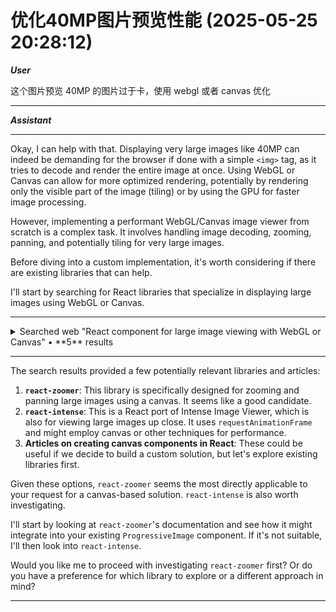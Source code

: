 <!-- Generated by SpecStory -->

# 优化40MP图片预览性能 (2025-05-25 20:28:12)

_**User**_

这个图片预览 40MP 的图片过于卡，使用 webgl 或者 canvas 优化

---

_**Assistant**_



---

Okay, I can help with that. Displaying very large images like 40MP can indeed be demanding for the browser if done with a simple `<img>` tag, as it tries to decode and render the entire image at once. Using WebGL or Canvas can allow for more optimized rendering, potentially by rendering only the visible part of the image (tiling) or by using the GPU for faster image processing.

However, implementing a performant WebGL/Canvas image viewer from scratch is a complex task. It involves handling image decoding, zooming, panning, and potentially tiling for very large images.

Before diving into a custom implementation, it's worth considering if there are existing libraries that can help.

I'll start by searching for React libraries that specialize in displaying large images using WebGL or Canvas.

---

<details>
            <summary>Searched web "React component for large image viewing with WebGL or Canvas" • **5** results</summary>
        
| Title | URL |
|-------|-----|
| How to Create a Figma-like Infinite Canvas in React | https://medium.com/better-programming/how-to-create-a-figma-like-infinite-canvas-in-react-a2b0365b2a7 |
| Canvas with React.js | https://medium.com/@pdx.lucasm/canvas-with-react-js-32e133c05258 |
| GitHub - tkivari/react-zoomer: A canvas-based image zooming and panning react component | https://github.com/tkivari/react-zoomer |
| GitHub - Zenika/react-canvas-magnifier | https://github.com/Zenika/react-canvas-magnifier |
| GitHub - brycedorn/react-intense: A React component for viewing large images up close 🔍 | https://github.com/brycedorn/react-intense |

</details>

---

The search results provided a few potentially relevant libraries and articles:

1.  **`react-zoomer`**: This library is specifically designed for zooming and panning large images using a canvas. It seems like a good candidate.
2.  **`react-intense`**: This is a React port of Intense Image Viewer, which is also for viewing large images up close. It uses `requestAnimationFrame` and might employ canvas or other techniques for performance.
3.  **Articles on creating canvas components in React**: These could be useful if we decide to build a custom solution, but let's explore existing libraries first.

Given these options, `react-zoomer` seems the most directly applicable to your request for a canvas-based solution. `react-intense` is also worth investigating.

I'll start by looking at `react-zoomer`'s documentation and see how it might integrate into your existing `ProgressiveImage` component. If it's not suitable, I'll then look into `react-intense`.

Would you like me to proceed with investigating `react-zoomer` first? Or do you have a preference for which library to explore or a different approach in mind?

---

